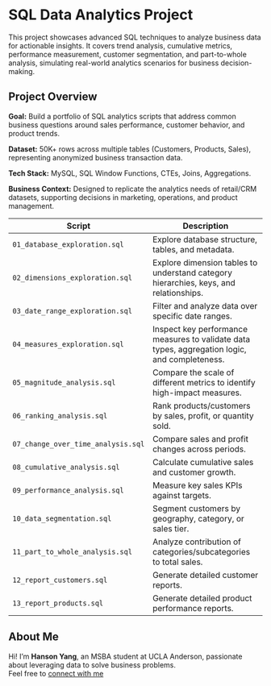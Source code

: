 # SQL Data Analytics Project
This project showcases advanced SQL techniques to analyze business data for actionable insights.
It covers trend analysis, cumulative metrics, performance measurement, customer segmentation, and part-to-whole analysis, simulating real-world analytics scenarios for business decision-making.

## Project Overview
**Goal:** Build a portfolio of SQL analytics scripts that address common business questions around sales performance, customer behavior, and product trends.

**Dataset:** 50K+ rows across multiple tables (Customers, Products, Sales), representing anonymized business transaction data.

**Tech Stack:** MySQL, SQL Window Functions, CTEs, Joins, Aggregations.

**Business Context:** Designed to replicate the analytics needs of retail/CRM datasets, supporting decisions in marketing, operations, and product management.

| Script                             | Description                                                      |
| ---------------------------------- | ---------------------------------------------------------------- |
| `01_database_exploration.sql`      | Explore database structure, tables, and metadata.                |
| `02_dimensions_exploration.sql`    | Explore dimension tables to understand category hierarchies, keys, and relationships.                |
| `03_date_range_exploration.sql`    | Filter and analyze data over specific date ranges.               |
| `04_measures_exploration.sql`      | Inspect key performance measures to validate data types, aggregation logic, and completeness.                |
| `05_magnitude_analysis.sql`          | Compare the scale of different metrics to identify high-impact measures.      |
| `06_ranking_analysis.sql`          | Rank products/customers by sales, profit, or quantity sold.      |
| `07_change_over_time_analysis.sql` | Compare sales and profit changes across periods.                 |
| `08_cumulative_analysis.sql`       | Calculate cumulative sales and customer growth.                  |
| `09_performance_analysis.sql`      | Measure key sales KPIs against targets.                          |
| `10_data_segmentation.sql`         | Segment customers by geography, category, or sales tier.         |
| `11_part_to_whole_analysis.sql`    | Analyze contribution of categories/subcategories to total sales. |
| `12_report_customers.sql`          | Generate detailed customer reports.                              |
| `13_report_products.sql`           | Generate detailed product performance reports.                   |


## About Me

Hi! I’m **Hanson Yang**, an MSBA student at UCLA Anderson, passionate about leveraging data to solve business problems.  
Feel free to [connect with me](https://www.linkedin.com/in/hansony)
